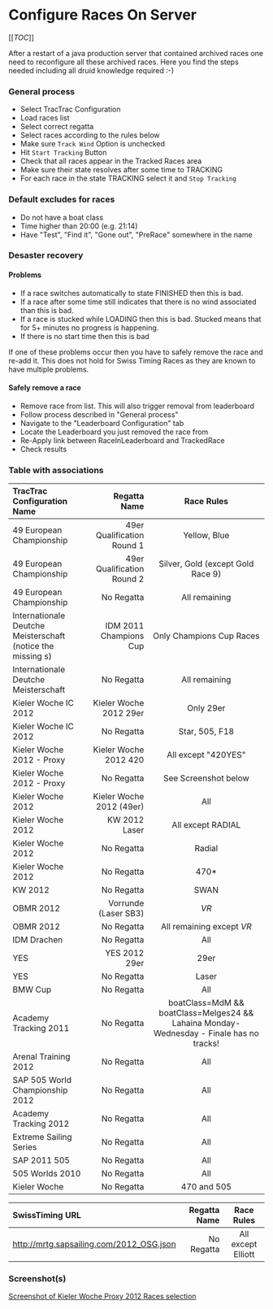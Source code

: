 # Configure Races On Server

[[_TOC_]]

After a restart of a java production server that contained archived races one need to reconfigure all these archived races. Here you find the steps needed including all druid knowledge required :-)

### General process

* Select TracTrac Configuration
* Load races list
* Select correct regatta
* Select races according to the rules below
* Make sure `Track Wind` Option is unchecked
* Hit `Start Tracking` Button
* Check that all races appear in the Tracked Races area
* Make sure their state resolves after some time to TRACKING
* For each race in the state TRACKING select it and `Stop Tracking`

### Default excludes for races

* Do not have a boat class
* Time higher than 20:00 (e.g. 21:14)
* Have "Test", "Find it", "Gone out", "PreRace" somewhere in the name

### Desaster recovery

#### Problems

* If a race switches automatically to state FINISHED then this is bad.
* If a race after some time still indicates that there is no wind associated than this is bad.
* If a race is stucked while LOADING then this is bad. Stucked means that for 5+ minutes no progress is happening.
* If there is no start time then this is bad

If one of these problems occur then you have to safely remove the race and re-add it. This does not hold for Swiss Timing Races as they are known to have multiple problems.

#### Safely remove a race

* Remove race from list. This will also trigger removal from leaderboard
* Follow process described in "General process"
* Navigate to the "Leaderboard Configuration" tab
* Locate the Leaderboard you just removed the race from
* Re-Apply link between RaceInLeaderboard and TrackedRace
* Check results

### Table with associations

| TracTrac Configuration Name | Regatta Name | Race Rules |
|:-----------|------------:|:------------:|
| 49 European Championship      |        49er Qualification Round 1 |     Yellow, Blue     |
| 49 European Championship      |        49er Qualification Round 2 |     Silver, Gold (except Gold Race 9)  |
| 49 European Championship      |        No Regatta |     All remaining  | 
| Internationale Deutche Meisterschaft (notice the missing s)     |        IDM 2011 Champions Cup |     Only Champions Cup Races  | 
| Internationale Deutche Meisterschaft      |        No Regatta |     All remaining  | 
| Kieler Woche IC 2012 | Kieler Woche 2012 29er | Only 29er |
| Kieler Woche IC 2012 | No Regatta | Star, 505, F18 |
| Kieler Woche 2012 - Proxy | Kieler Woche 2012 420 | All except "420YES" |
| Kieler Woche 2012 - Proxy | No Regatta | See Screenshot below |
| Kieler Woche 2012 | Kieler Woche 2012 (49er) | All  |
| Kieler Woche 2012 | KW 2012 Laser | All except RADIAL  |
| Kieler Woche 2012 | No Regatta | Radial |
| Kieler Woche 2012 | No Regatta | 470* |
| KW 2012 | No Regatta | SWAN |
| OBMR 2012 | Vorrunde (Laser SB3) | *VR* |
| OBMR 2012 | No Regatta | All remaining except *VR* |
| IDM Drachen | No Regatta | All |
| YES | YES 2012 29er | 29er |
| YES | No Regatta | Laser |
| BMW Cup | No Regatta | All |
| Academy Tracking 2011 | No Regatta | boatClass=MdM && boatClass=Melges24 && Lahaina Monday-Wednesday - Finale has no tracks! |
| Arenal Training 2012 | No Regatta | All |
| SAP 505 World Championship 2012 | No Regatta | All |
| Academy Tracking 2012 | No Regatta | All |
| Extreme Sailing Series | No Regatta | All |
| SAP 2011 505 | No Regatta | All |
| 505 Worlds 2010 | No Regatta | All |
| Kieler Woche | No Regatta | 470 and 505 |

| SwissTiming URL | Regatta Name | Race Rules |
|:-----------|------------:|:------------:|
| http://mrtg.sapsailing.com/2012_OSG.json      |        No Regatta  |     All except Elliott     |

### Screenshot(s)

[Screenshot of Kieler Woche Proxy 2012 Races selection](wiki/images/RacesKielerWocheProxy2012.jpg)